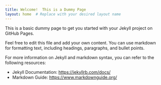 ```yaml
---
title: Welcome!  This is a Dummy Page
layout: home  # Replace with your desired layout name
---
```


This is a basic dummy page to get you started with your Jekyll project on GitHub Pages.

Feel free to edit this file and add your own content. You can use markdown for formatting text, including headings, paragraphs, and bullet points.

For more information on Jekyll and markdown syntax, you can refer to the following resources:

* Jekyll Documentation: https://jekyllrb.com/docs/
* Markdown Guide: https://www.markdownguide.org/

